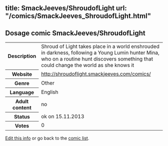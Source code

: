 title: SmackJeeves/ShroudofLight
url: "/comics/SmackJeeves_ShroudofLight.html"
---
Dosage comic SmackJeeves/ShroudofLight
-----------------------------------------

<p id="msg"></p>
<script type="text/javascript">
if (window.location.search === '?edit_info_mail=sent_ok') {
  var elem = document.getElementById("msg");
  elem.innerHTML = 'Edited information sucessfully sent for review, which is usually done daily. Thanks!';
  elem.className = 'ok';
}
</script>
<table class="comicinfo">
<tr>
<th>Description</th><td>Shroud of Light takes place in a world enshrouded in darkness, following a Young Lumin hunter Mina, who on a routine hunt discovers something that could change the world as she knows it</td>
</tr>
<tr>
<th>Website</th><td><a href="http://shroudoflight.smackjeeves.com/comics/">http://shroudoflight.smackjeeves.com/comics/</a></td>
</tr>
<tr>
<th>Genre</th><td>Other</td>
</tr>
<tr>
<th>Language</th><td>English</td>
</tr>
<tr>
<th>Adult content</th><td>no</td>
</tr>
<tr>
<th>Status</th><td>ok on 15.11.2013</td>
</tr>
<tr>
<th>Votes</th><td>0</td>
</tr>
</table>

[Edit this info](SmackJeeves_ShroudofLight_edit.html) or go back to the [comic list](../comic-index.html).
